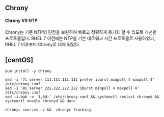 ## Chrony

#### Chrony VS NTP

Chrony는 기존 NTP의 단점을 보완하여 빠르고 정확하게 동기화 할 수 있도록 개선한 프로토콜입다.
RHEL 7 이전에는 NTP을 기본 네트워크 시간 프로토콜로 사용하였고, RHEL 7 이후부터 Chrony로 대체 되었다.

## [centOS]

```
yum install -y chrony

sed -i '7i server 111.111.111.111 prefer iburst minpoll 4 maxpoll 4' /etc/chrony.conf
sed -i '8i server 222.222.222.222 iburst minpoll 4 maxpoll 4' /etc/chrony.conf
sed -i.bak -e '3,6d;' /etc/chrony.conf && systemctl restart chronyd && systemctl enable chronyd && date

chronyc sources -v &&  chronyc tracking
```



